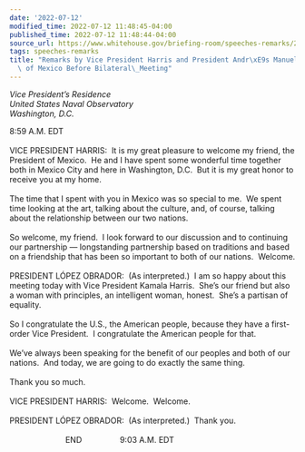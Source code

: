 ```yaml
---
date: '2022-07-12'
modified_time: 2022-07-12 11:48:45-04:00
published_time: 2022-07-12 11:48:44-04:00
source_url: https://www.whitehouse.gov/briefing-room/speeches-remarks/2022/07/12/remarks-by-vice-president-harris-and-president-andres-manuel-lopez-obrador-of-mexico-before-bilateral-meeting/
tags: speeches-remarks
title: "Remarks by Vice President Harris and President Andr\xE9s Manuel L\xF3pez Obrador\
  \ of Mexico Before Bilateral\_Meeting"
---
```

 
*Vice President’s Residence  
*United States Naval Observatory*  
*Washington, D.C.**

8:59 A.M. EDT  
   
VICE PRESIDENT HARRIS:  It is my great pleasure to welcome my friend,
the President of Mexico.  He and I have spent some wonderful time
together both in Mexico City and here in Washington, D.C.  But it is my
great honor to receive you at my home.   
   
The time that I spent with you in Mexico was so special to me.  We spent
time looking at the art, talking about the culture, and, of course,
talking about the relationship between our two nations.   
   
So welcome, my friend.  I look forward to our discussion and to
continuing our partnership — longstanding partnership based on
traditions and based on a friendship that has been so important to both
of our nations.  Welcome.  
   
PRESIDENT LÓPEZ OBRADOR:  (As interpreted.)  I am so happy about this
meeting today with Vice President Kamala Harris.  She’s our friend but
also a woman with principles, an intelligent woman, honest.  She’s a
partisan of equality.  
   
So I congratulate the U.S., the American people, because they have a
first-order Vice President.  I congratulate the American people for
that.  
   
We’ve always been speaking for the benefit of our peoples and both of
our nations.  And today, we are going to do exactly the same thing.  
   
Thank you so much.  
   
VICE PRESIDENT HARRIS:  Welcome.  Welcome.  
   
PRESIDENT LÓPEZ OBRADOR:  (As interpreted.)  Thank you.   
   
                         END                 9:03 A.M. EDT
